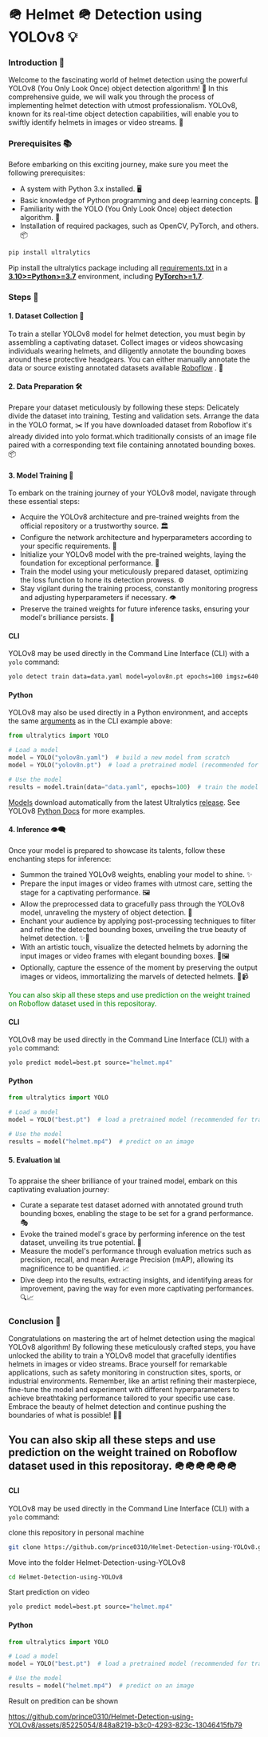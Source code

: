 # 🪖 Helmet 🪖 Detection using YOLOv8 💡

### Introduction 🌟

Welcome to the fascinating world of helmet detection using the powerful YOLOv8 (You Only Look Once) object detection algorithm! 🚀 In this comprehensive guide, we will walk you through the process of implementing helmet detection with utmost professionalism. YOLOv8, known for its real-time object detection capabilities, will enable you to swiftly identify helmets in images or video streams. 🎯

### Prerequisites 📚

Before embarking on this exciting journey, make sure you meet the following prerequisites:
* A system with Python 3.x installed. 🖥️
* Basic knowledge of Python programming and deep learning concepts. 🐍
* Familiarity with the YOLO (You Only Look Once) object detection algorithm. 👀
* Installation of required packages, such as OpenCV, PyTorch, and others. 📦

```bash
pip install ultralytics
```

Pip install the ultralytics package including
all [requirements.txt](https://github.com/ultralytics/ultralytics/blob/main/requirements.txt) in a
[**3.10>=Python>=3.7**](https://www.python.org/) environment, including
[**PyTorch>=1.7**](https://pytorch.org/get-started/locally/).



### Steps 📝

#### 1. Dataset Collection 📂

To train a stellar YOLOv8 model for helmet detection, you must begin by assembling a captivating dataset. Collect images or videos showcasing individuals wearing helmets, and diligently annotate the bounding boxes around these protective headgears. You can either manually annotate the data or source existing annotated datasets available [Roboflow](https://universe.roboflow.com/bike-helmets/bike-helmet-detection-2vdjo) . 📸

#### 2. Data Preparation 🛠️

Prepare your dataset meticulously by following these steps:
    Delicately divide the dataset into training, Testing and validation sets. Arrange the data in the YOLO format, ✂️ If you have downloaded dataset from Roboflow it's already divided into yolo     format.which traditionally consists of an image file paired with a corresponding text file containing annotated bounding boxes. 📦

#### 3. Model Training 🚀

To embark on the training journey of your YOLOv8 model, navigate through these essential steps:

* Acquire the YOLOv8 architecture and pre-trained weights from the official repository or a trustworthy source. 🏛️
* Configure the network architecture and hyperparameters according to your specific requirements. 🧰
* Initialize your YOLOv8 model with the pre-trained weights, laying the foundation for exceptional performance. 🌟
* Train the model using your meticulously prepared dataset, optimizing the loss function to hone its detection prowess. ⚙️
* Stay vigilant during the training process, constantly monitoring progress and adjusting hyperparameters if necessary. 👁️
* Preserve the trained weights for future inference tasks, ensuring your model's brilliance persists. 💾

#### CLI

YOLOv8 may be used directly in the Command Line Interface (CLI) with a `yolo` command:

```bash
yolo detect train data=data.yaml model=yolov8n.pt epochs=100 imgsz=640 
```


#### Python

YOLOv8 may also be used directly in a Python environment, and accepts the
same [arguments](https://docs.ultralytics.com/cfg/) as in the CLI example above:

```python
from ultralytics import YOLO

# Load a model
model = YOLO("yolov8n.yaml")  # build a new model from scratch
model = YOLO("yolov8n.pt")  # load a pretrained model (recommended for training)

# Use the model
results = model.train(data="data.yaml", epochs=100)  # train the model
```

[Models](https://github.com/ultralytics/ultralytics/tree/main/ultralytics/models) download automatically from the latest
Ultralytics [release](https://github.com/ultralytics/assets/releases). See
YOLOv8 [Python Docs](https://docs.ultralytics.com/python) for more examples.


#### 4. Inference 👁️‍🗨️

Once your model is prepared to showcase its talents, follow these enchanting steps for inference:

* Summon the trained YOLOv8 weights, enabling your model to shine. ✨
* Prepare the input images or video frames with utmost care, setting the stage for a captivating performance. 🖼️
* Allow the preprocessed data to gracefully pass through the YOLOv8 model, unraveling the mystery of object detection. 🌌
* Enchant your audience by applying post-processing techniques to filter and refine the detected bounding boxes, unveiling the true beauty of helmet detection. ✨🎩
* With an artistic touch, visualize the detected helmets by adorning the input images or video frames with elegant bounding boxes. 🎨🖼️
* Optionally, capture the essence of the moment by preserving the output images or videos, immortalizing the marvels of detected helmets. 📸📹
  
<font style="color:green">You can also skip all these steps and use prediction on the weight trained on Roboflow dataset used in this repositoray.</font>

#### CLI

YOLOv8 may be used directly in the Command Line Interface (CLI) with a `yolo` command:

```bash
yolo predict model=best.pt source="helmet.mp4"
```

#### Python

```python
from ultralytics import YOLO

# Load a model
model = YOLO("best.pt")  # load a pretrained model (recommended for training)

# Use the model
results = model("helmet.mp4")  # predict on an image
```

#### 5. Evaluation 📊

To appraise the sheer brilliance of your trained model, embark on this captivating evaluation journey:

* Curate a separate test dataset adorned with annotated ground truth bounding boxes, enabling the stage to be set for a grand performance. 🎭
* Evoke the trained model's grace by performing inference on the test dataset, unveiling its true potential. 🌟
* Measure the model's performance through evaluation metrics such as precision, recall, and mean Average Precision (mAP), allowing its magnificence to be quantified. 📈
* Dive deep into the results, extracting insights, and identifying areas for improvement, paving the way for even more captivating performances. 🔍📈

### Conclusion 🎉

Congratulations on mastering the art of helmet detection using the magical YOLOv8 algorithm! By following these meticulously crafted steps, you have unlocked the ability to train a YOLOv8 model that gracefully identifies helmets in images or video streams. Brace yourself for remarkable applications, such as safety monitoring in construction sites, sports, or industrial environments. Remember, like an artist refining their masterpiece, fine-tune the model and experiment with different hyperparameters to achieve breathtaking performance tailored to your specific use case. Embrace the beauty of helmet detection and continue pushing the boundaries of what is possible! 🌟✨


## You can also skip all these steps and use prediction on the weight trained on Roboflow dataset used in this repositoray.</font> 🪖🪖🪖🪖🪖🪖

#### CLI

YOLOv8 may be used directly in the Command Line Interface (CLI) with a `yolo` command:

clone this repository in personal machine 
```bash
git clone https://github.com/prince0310/Helmet-Detection-using-YOLOv8.git
```
Move into the folder Helmet-Detection-using-YOLOv8
```bash
cd Helmet-Detection-using-YOLOv8
```
Start prediction on video 
```bash
yolo predict model=best.pt source="helmet.mp4"
```

#### Python

```python
from ultralytics import YOLO

# Load a model
model = YOLO("best.pt")  # load a pretrained model (recommended for training)

# Use the model
results = model("helmet.mp4")  # predict on an image
```
Result on predition can be shown 



https://github.com/prince0310/Helmet-Detection-using-YOLOv8/assets/85225054/848a8219-b3c0-4293-823c-13046415fb79



